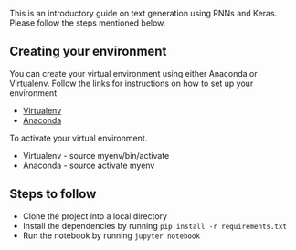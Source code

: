 This is an introductory guide on text generation using RNNs and Keras. Please follow the steps mentioned below.

## Creating your environment
You can create your virtual environment using either Anaconda or Virtualenv. Follow the links for instructions on how to set up your environment
* [Virtualenv](https://virtualenv.pypa.io/en/stable/installation/)
* [Anaconda](https://conda.io/docs/user-guide/install/index.html)

To activate your virtual environment.
* Virtualenv - source myenv/bin/activate
* Anaconda - source activate myenv

## Steps to follow

* Clone the project into a local directory
* Install the dependencies by running `pip install -r requirements.txt`
* Run the notebook by running `jupyter notebook`

